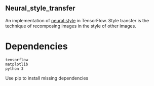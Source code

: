 ## Neural_style_transfer
An implementation of [neural style][paper] in TensorFlow.
Style transfer is the technique of recomposing images in the style of other images.
# Dependencies

    tensorflow
    matplotlib
    python 3
    
Use pip to install missing dependencies

[paper]: http://arxiv.org/pdf/1508.06576v2.pdf
